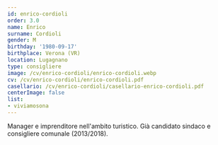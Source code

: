 ```yaml
---
id: enrico-cordioli
order: 3.0
name: Enrico
surname: Cordioli
gender: M
birthday: '1980-09-17'
birthplace: Verona (VR)
location: Lugagnano
type: consigliere
image: /cv/enrico-cordioli/enrico-cordioli.webp
cv: /cv/enrico-cordioli/enrico-cordioli.pdf
casellario: /cv/enrico-cordioli/casellario-enrico-cordioli.pdf
centerImage: false
list:
- viviamosona
---
```


Manager e imprenditore nell'ambito turistico. Già candidato sindaco e consigliere comunale (2013/2018).